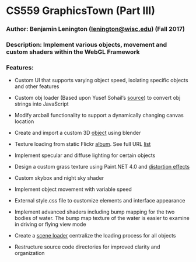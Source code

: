 # CS559 GraphicsTown (Part III)

### **Author:** Benjamin Lenington (lenington@wisc.edu) (Fall 2017)

### **Description:**  Implement various objects, movement and custom shaders within the WebGL Framework

### **Features:**
-	Custom UI that supports varying object speed, isolating specific objects and other features

-	Custom obj loader (Based upon Yusef Sohail’s [source](http://graphics.cs.wisc.edu/WP/cs559-fall2016/2016/11/11/image-base64-encoding-plus-obj-model-loaders/)) to convert obj strings into JavaScript

- Modify arcball functionality to support a dynamically changing canvas location

- Create and import a custom 3D [object](Objects/obj_src/cylinder_obj_src.js) using blender

- Texture loading from static Flickr [album](https://www.flickr.com/gp/160869673@N02/GX0277).  See full URL [list](Textures/TEXTURE-STATIC-URLS.MD)

- Implement specular and diffuse lighting for certain objects

- Design a custom grass texture using Paint.NET 4.0 and [distortion effects](Textures/TEXTURE-README.MD)

- Custom skybox and night sky shader

- Implement object movement with variable speed

- External style.css file to customize elements and interface appearance 

- Implement advanced shaders including bump mapping for the two bodies of water. The bump map texture of the water is easier to examine in driving or flying view mode

- Create a [scene loader](sceneLoader.js) centralize the loading process for all objects

- Restructure source code directories for improved clarity and organization
